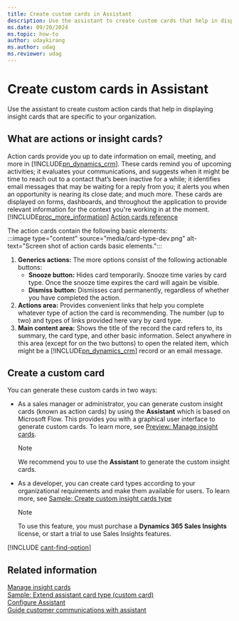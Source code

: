 ```yaml
---
title: Create custom cards in Assistant
description: Use the assistant to create custom cards that help in displaying insight cards that are specific to your organization.
ms.date: 09/20/2024
ms.topic: how-to
author: udaykirang
ms.author: udag
ms.reviewer: udag
---
```


# Create custom cards in Assistant  

Use the assistant to create custom action cards that help in displaying insight cards that are specific to your organization.

## What are actions or insight cards?

Action cards provide you up to date information on email, meeting, and more in [!INCLUDE[pn_dynamics_crm](../includes/pn-dynamics-crm.md)]. These cards remind you of upcoming activities; it evaluates your communications, and suggests when it might be time to reach out to a contact that’s been inactive for a while; it identifies email messages that may be waiting for a reply from you; it alerts you when an opportunity is nearing its close date; and much more. These cards are displayed on forms, dashboards, and throughout the application to provide relevant information for the context you're working in at the moment.  
[!INCLUDE[proc_more_information](../includes/proc-more-information.md)] [Action cards reference](action-cards-reference.md)  

The action cards contain the following basic elements:  
:::image type="content" source="media/card-type-dev.png" alt-text="Screen shot of action cards basic elements.":::

1. **Generics actions:** The more options consist of the following actionable buttons:  
    - **Snooze button:** Hides card temporarily. Snooze time varies by card type. Once the snooze time expires the card will again be visible.  
    - **Dismiss button:** Dismisses card permanently, regardless of whether you have completed the action.  
1. **Actions area:** Provides convenient links that help you complete whatever type of action the card is recommending. The number (up to two) and types of links provided here vary by card type.  
1. **Main content area:** Shows the title of the record the card refers to, its summary, the card type, and other basic information. Select anywhere in this area (except for on the two buttons) to open the related item, which might be a [!INCLUDE[pn_dynamics_crm](../includes/pn-dynamics-crm.md)] record or an email message.

## Create a custom card

You can generate these custom cards in two ways:  

- As a sales manager or administrator, you can generate custom insight cards (known as action cards) by using the **Assistant** which is based on Microsoft Flow. This provides you with a graphical user interface to generate custom cards. To learn more, see [Preview: Manage insight cards](manage-custom-cards-flow.md).  
    >[!NOTE]
    > We recommend you to use the **Assistant** to generate the custom insight cards.  
- As a developer, you can create card types according to your organizational requirements and make them available for users. To learn more, see [Sample: Create custom insight cards type](sample-extend-relationship-assistant-card-type.md)  
    >[!NOTE]
    >To use this feature, you must purchase a **Dynamics 365 Sales Insights** license, or start a trial to use Sales Insights features.

[!INCLUDE [cant-find-option](../includes/cant-find-option.md)]

## Related information

[Manage insight cards](manage-custom-cards-flow.md)  
[Sample: Extend assistant card type (custom card)](sample-extend-relationship-assistant-card-type.md)  
[Configure Assistant](configure-assistant.md)  
[Guide customer communications with assistant](assistant.md)
